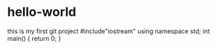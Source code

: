 # hello-world
this is my first git project
#include"iostream"
using namespace std;
int main()
{
   return 0;
}
